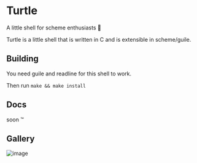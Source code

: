 # Turtle
A little shell for scheme enthusiasts 🐢 

Turtle is a little shell that is written in C and is extensible in scheme/guile.


## Building
You need guile and readline for this shell to work.

Then run `make && make install`

## Docs

soon :tm:
## Gallery

![image](https://cdn.discordapp.com/attachments/732514859857739847/837346979779575898/unknown.png)

